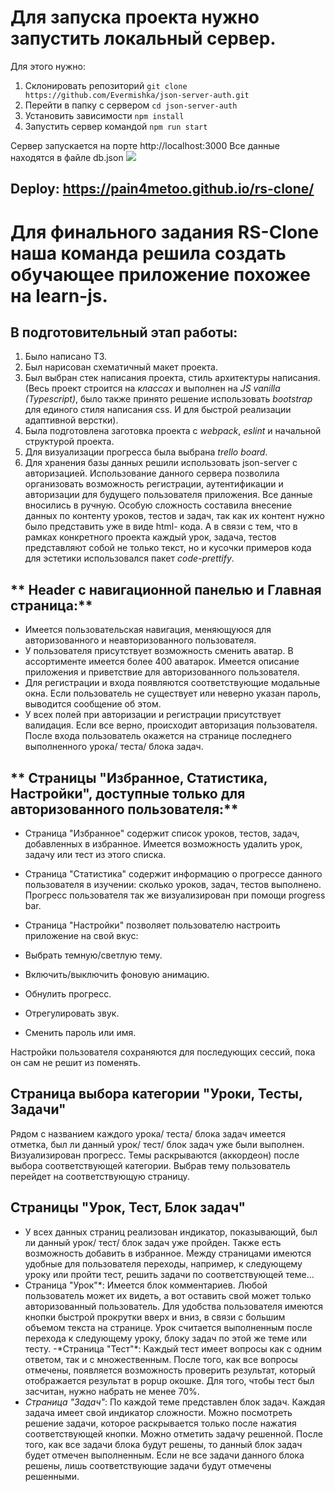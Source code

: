 # Для запуска проекта нужно запустить локальный сервер.

Для этого нужно:

1. Склонировать репозиторий `git clone https://github.com/Evermishka/json-server-auth.git`
2. Перейти в папку с сервером `cd json-server-auth`
3. Установить зависимости `npm install`
4. Запустить сервер командой `npm run start`

Сервер запускается на порте http://localhost:3000
Все данные находятся в файле db.json
![](https://i.ibb.co/4tr73N9/image.png)

## Deploy: https://pain4metoo.github.io/rs-clone/

# Для финального задания RS-Clone наша команда решила создать обучающее приложение похожее на learn-js.

## **В подготовительный этап работы:**

1. Было написано ТЗ.
2. Был нарисован схематичный макет проекта.
3. Был выбран стек написания проекта, стиль архитектуры написания. (Весь проект
   строится на _классах_ и выполнен на _JS vanilla (Typescript)_, было также принято решение
   использовать _bootstrap_ для единого стиля написания css. И для быстрой реализации
   адаптивной верстки).
4. Была подготовлена заготовка проекта с _webpack_, _eslint_ и начальной структурой
   проекта.
5. Для визуализации прогресса была выбрана _trello board_.
6. Для хранения базы данных решили использовать json-server с авторизацией.
   Использование данного сервера позволила организовать возможность регистрации,
   аутентификации и авторизации для будущего пользователя приложения. Все данные
   вносились в ручную. Особую сложность составила внесение данных по контенту
   уроков, тестов и задач, так как их контент нужно было представить уже в виде html-
   кода. А в связи с тем, что в рамках конкретного проекта каждый урок, задача, тестов
   представляют собой не только текст, но и кусочки примеров кода для эстетики
   использовался пакет _code-prettify_.

## ** Header с навигационной панелью и Главная страница:**

- Имеется пользовательская навигация, меняющуюся для авторизованного и
  неавторизованного пользователя.
- У пользователя присутствует возможность сменить аватар. В ассортименте имеется более 400 аватарок.
  Имеется описание приложения и приветствие для авторизованного пользователя.
- Для регистрации и входа появляются соответствующие модальные окна. Если
  пользователь не существует или неверно указан пароль, выводится сообщение об
  этом.
- У всех полей при авторизации и регистрации присутствует валидация.
  Если все верно, происходит авторизация пользователя. После входа пользователь
  окажется на странице последнего выполненного урока/ теста/ блока задач.

## ** Страницы &quot;Избранное, Статистика, Настройки&quot;, доступные только для авторизованного пользователя:**

- Страница &quot;Избранное&quot; содержит список уроков, тестов, задач, добавленных в
  избранное. Имеется возможность удалить урок, задачу или тест из этого списка.
- Страница &quot;Статистика&quot; содержит информацию о прогрессе данного
  пользователя в изучении: сколько уроков, задач, тестов выполнено. Прогресс
  пользователя так же визуализирован при помощи progress bar.

- Страница &quot;Настройки&quot; позволяет пользователю настроить приложение на свой вкус:
- Выбрать темную/светлую тему.
- Включить/выключить фоновую анимацию.
- Обнулить прогресс.
- Отрегулировать звук.
- Сменить пароль или имя.

Настройки пользователя сохраняются для последующих сессий, пока он сам не решит
из поменять.

## Страница выбора категории &quot;Уроки, Тесты, Задачи&quot;

Рядом с названием каждого урока/ теста/ блока задач имеется отметка, был ли
данный урок/ тест/ блок задач уже были выполнен. Визуализирован прогресс. Темы
раскрываются (аккордеон) после выбора соответствующей категории. Выбрав тему
пользователь перейдет на соответствующую страницу.

## **Страницы &quot;Урок, Тест, Блок задач&quot;**

- У всех данных страниц реализован индикатор, показывающий, был ли данный
  урок/ тест/ блок задач уже пройден. Также есть возможность добавить в избранное.
  Между страницами имеются удобные для пользователя переходы, например, к
  следующему уроку или пройти тест, решить задачи по соответствующей теме…
- Страница &quot;Урок&quot;*:
  Имеется блок комментариев. Любой пользователь может их видеть, а вот оставить
  свой может только авторизованный пользователь. Для удобства пользователя
  имеются кнопки быстрой прокрутки вверх и вниз, в связи с большим объемом текста
  на странице. Урок считается выполненным после перехода к следующему уроку,
  блоку задач по этой же теме или тесту. -*Страница &quot;Тест&quot;\*:
  Каждый тест имеет вопросы как с одним ответом, так и с множественным. После того,
  как все вопросы отмечены, появляется возможность проверить результат, который
  отображается результат в popup окошке. Для того, чтобы тест был засчитан, нужно
  набрать не менее 70%.
- _Страница &quot;Задач&quot;_:
  По каждой теме представлен блок задач. Каждая задача имеет свой индикатор
  сложности. Можно посмотреть решение задачи, которое раскрывается только после
  нажатия соответствующей кнопки. Можно отметить задачу решенной. После того, как
  все задачи блока будут решены, то данный блок задач будет отмечен выполненным.
  Если не все задачи данного блока решены, лишь соответствующие задачи будут
  отмечены решенными.
